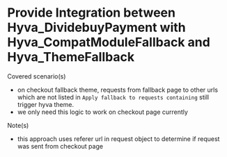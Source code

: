 # Provide Integration between Hyva_DividebuyPayment with Hyva_CompatModuleFallback and Hyva_ThemeFallback

Covered scenario(s)
- on checkout fallback theme, requests from fallback page to other urls which are not listed in `Apply fallback to requests containing` still trigger hyva theme.
- we only need this logic to work on checkout page currently


Note(s)
- this approach uses referer url in request object to determine if request was sent from checkout page

